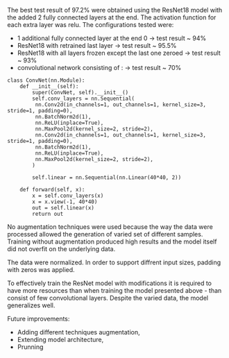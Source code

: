 The best test result of 97.2% were obtained using the ResNet18 model with the added 2 fully connected layers at the end. 
The activation function for each extra layer was relu.
The configurations tested were: 
- 1 additional fully connected layer at the end 0 -> test result ~ 94%
- ResNet18 with retrained last layer -> test result ~ 95.5%
- ResNet18 with all layers frozen except the last one zeroed -> test result ~ 93%
- convolutional network consisting of : -> test result ~ 70%
```
class ConvNet(nn.Module):
    def __init__(self):
        super(ConvNet, self).__init__()
        self.conv_layers = nn.Sequential(
         nn.Conv2d(in_channels=1, out_channels=1, kernel_size=3, stride=1, padding=0),
         nn.BatchNorm2d(1),
         nn.ReLU(inplace=True),
         nn.MaxPool2d(kernel_size=2, stride=2),
         nn.Conv2d(in_channels=1, out_channels=1, kernel_size=3, stride=1, padding=0),
         nn.BatchNorm2d(1),
         nn.ReLU(inplace=True),
         nn.MaxPool2d(kernel_size=2, stride=2),
        )

        self.linear = nn.Sequential(nn.Linear(40*40, 2))

    def forward(self, x):
        x = self.conv_layers(x)
        x = x.view(-1, 40*40)
        out = self.linear(x)
        return out
```

No augmentation techniques were used because the way the data were processed allowed the generation of varied set of different samples. 
Training without augmentation produced high results and the model itself did not overfit on the underlying data. 

The data were normalized. In order to support diffrent input sizes, padding with zeros was applied. 


To effectively train the ResNet model with modifications it is required to have more resources than when training the model presented above - than consist of few convolutional layers. 
Despite the varied data, the model generalizes well. 

Future improvements:
- Adding different techniques augmentation,
- Extending model architecture,
- Prunning





